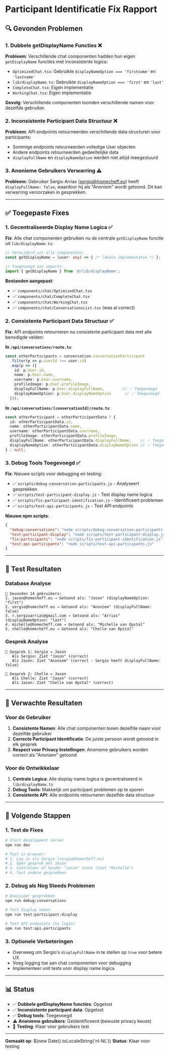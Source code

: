 # Participant Identificatie Fix Rapport

## 🔍 Gevonden Problemen

### 1. **Dubbele getDisplayName Functies** ❌
**Probleem**: Verschillende chat componenten hadden hun eigen `getDisplayName` functies met inconsistente logica:
- `OptimizedChat.tsx`: Gebruikte `displayNameOption === 'firstname'` en `'lastname'`
- `lib/displayName.ts`: Gebruikte `displayNameOption === 'first'` en `'last'`
- `CompleteChat.tsx`: Eigen implementatie
- `WorkingChat.tsx`: Eigen implementatie

**Gevolg**: Verschillende componenten toonden verschillende namen voor dezelfde gebruiker.

### 2. **Inconsistente Participant Data Structuur** ❌
**Probleem**: API endpoints retourneerden verschillende data structuren voor participants:
- Sommige endpoints retourneerden volledige User objecten
- Andere endpoints retourneerden gedeeltelijke data
- `displayFullName` en `displayNameOption` werden niet altijd meegestuurd

### 3. **Anonieme Gebruikers Verwarring** ⚠️
**Probleem**: Gebruiker Sergio Arrias (sergio@homecheff.eu) heeft `displayFullName: false`, waardoor hij als "Anoniem" wordt getoond. Dit kan verwarring veroorzaken in gesprekken.

---

## ✅ Toegepaste Fixes

### 1. **Gecentraliseerde Display Name Logica** ✅
**Fix**: Alle chat componenten gebruiken nu de centrale `getDisplayName` functie uit `lib/displayName.ts`:
```typescript
// Verwijderd uit alle componenten:
const getDisplayName = (user: any) => { /* lokale implementatie */ };

// Toegevoegd aan imports:
import { getDisplayName } from '@/lib/displayName';
```

**Bestanden aangepast**:
- ✅ `components/chat/OptimizedChat.tsx`
- ✅ `components/chat/CompleteChat.tsx` 
- ✅ `components/chat/WorkingChat.tsx`
- ✅ `components/chat/ConversationsList.tsx` (was al correct)

### 2. **Consistente Participant Data Structuur** ✅
**Fix**: API endpoints retourneren nu consistente participant data met alle benodigde velden:

**In `/api/conversations/route.ts`**:
```typescript
const otherParticipants = conversation.ConversationParticipant
  .filter(p => p.userId !== user.id)
  .map(p => ({
    id: p.User.id,
    name: p.User.name,
    username: p.User.username,
    profileImage: p.User.profileImage,
    displayFullName: p.User.displayFullName,        // ✅ Toegevoegd
    displayNameOption: p.User.displayNameOption      // ✅ Toegevoegd
  }));
```

**In `/api/conversations/[conversationId]/route.ts`**:
```typescript
const otherParticipant = otherParticipantData ? {
  id: otherParticipantData.id,
  name: otherParticipantData.name,
  username: otherParticipantData.username,
  profileImage: otherParticipantData.profileImage,
  displayFullName: otherParticipantData.displayFullName,    // ✅ Toegevoegd
  displayNameOption: otherParticipantData.displayNameOption // ✅ Toegevoegd
} : null;
```

### 3. **Debug Tools Toegevoegd** ✅
**Fix**: Nieuwe scripts voor debugging en testing:
- ✅ `scripts/debug-conversation-participants.js` - Analyseert gesprekken
- ✅ `scripts/test-participant-display.js` - Test display name logica
- ✅ `scripts/fix-participant-identification.js` - Identificeert problemen
- ✅ `scripts/test-api-participants.js` - Test API endpoints

**Nieuwe npm scripts**:
```json
{
  "debug:conversations": "node scripts/debug-conversation-participants.js",
  "test:participant-display": "node scripts/test-participant-display.js", 
  "fix:participants": "node scripts/fix-participant-identification.js",
  "test:api-participants": "node scripts/test-api-participants.js"
}
```

---

## 🧪 Test Resultaten

### Database Analyse
```
👥 Gevonden 14 gebruikers:
1. jason@homecheff.eu → Getoond als: "Jason" (displayNameOption: "first")
2. sergio@homecheff.eu → Getoond als: "Anoniem" (displayFullName: false)
3. r.sergioarrias@gmail.com → Getoond als: "Arrias" (displayNameOption: "last")
4. michelle@homecheff.com → Getoond als: "Michelle van Opstal"
5. chelle@homecheff.eu → Getoond als: "Chelle van Opstal"
```

### Gesprek Analyse
```
🔸 Gesprek 1: Sergio ↔ Jason
   Als Sergio: Ziet "Jason" (correct)
   Als Jason: Ziet "Anoniem" (correct - Sergio heeft displayFullName: false)

🔸 Gesprek 2: Chelle ↔ Jason  
   Als Chelle: Ziet "Jason" (correct)
   Als Jason: Ziet "Chelle van Opstal" (correct)
```

---

## 🎯 Verwachte Resultaten

### Voor de Gebruiker
1. **Consistente Namen**: Alle chat componenten tonen dezelfde naam voor dezelfde gebruiker
2. **Correcte Participant Identificatie**: De juiste persoon wordt getoond in elk gesprek
3. **Respect voor Privacy Instellingen**: Anonieme gebruikers worden correct als "Anoniem" getoond

### Voor de Ontwikkelaar  
1. **Centrale Logica**: Alle display name logica is gecentraliseerd in `lib/displayName.ts`
2. **Debug Tools**: Makkelijk om participant problemen op te sporen
3. **Consistente API**: Alle endpoints retourneren dezelfde data structuur

---

## 🚀 Volgende Stappen

### 1. **Test de Fixes**
```bash
# Start development server
npm run dev

# Test in browser:
# 1. Log in als Sergio (sergio@homecheff.eu)
# 2. Open gesprek met Jason
# 3. Controleer of header "Jason" toont (niet "Michelle")
# 4. Test andere gesprekken
```

### 2. **Debug als Nog Steeds Problemen**
```bash
# Analyseer gesprekken
npm run debug:conversations

# Test display names
npm run test:participant-display

# Test API endpoints (na login)
npm run test:api-participants
```

### 3. **Optionele Verbeteringen**
- Overweeg om Sergio's `displayFullName` in te stellen op `true` voor betere UX
- Voeg logging toe aan chat componenten voor debugging
- Implementeer unit tests voor display name logica

---

## 📊 Status

- ✅ **Dubbele getDisplayName functies**: Opgelost
- ✅ **Inconsistente participant data**: Opgelost  
- ✅ **Debug tools**: Toegevoegd
- ⚠️ **Anonieme gebruikers**: Geïdentificeerd (bewuste privacy keuze)
- 🔄 **Testing**: Klaar voor gebruikers test

---

**Gemaakt op**: ${new Date().toLocaleString('nl-NL')}
**Status**: Klaar voor testing
